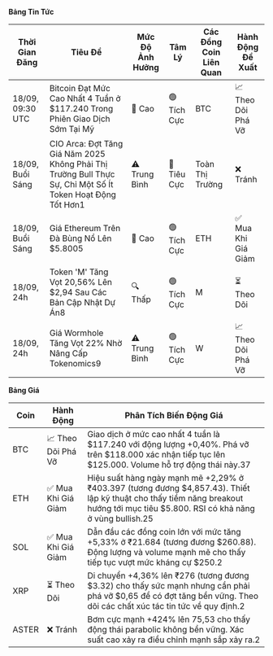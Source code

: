 **Bảng Tin Tức**

| Thời Gian Đăng | Tiêu Đề | Mức Độ Ảnh Hưởng | Tâm Lý | Các Đồng Coin Liên Quan | Hành Động Đề Xuất |
|------------------|----------|---------|-----------|------------------|------------------|
| 18/09, 09:30 UTC | Bitcoin Đạt Mức Cao Nhất 4 Tuần ở $117.240 Trong Phiên Giao Dịch Sớm Tại Mỹ | 🚨 Cao | 🟢 Tích Cực | BTC | 📈 Theo Dõi Phá Vỡ |
| 18/09, Buổi Sáng | CIO Arca: Đợt Tăng Giá Năm 2025 Không Phải Thị Trường Bull Thực Sự, Chỉ Một Số Ít Token Hoạt Động Tốt Hơn1 | ⚠️ Trung Bình | 🔴 Tiêu Cực | Toàn Thị Trường | ❌ Tránh |
| 18/09, Buổi Sáng | Giá Ethereum Trên Đà Bùng Nổ Lên $5.8005 | 🚨 Cao | 🟢 Tích Cực | ETH | ✅ Mua Khi Giá Giảm |
| 18/09, 24h | Token 'M' Tăng Vọt 20,56% Lên $2,94 Sau Các Bản Cập Nhật Dự Án8 | 🔍 Thấp | 🟢 Tích Cực | M | ⏳ Theo Dõi |
| 18/09, 24h | Giá Wormhole Tăng Vọt 22% Nhờ Nâng Cấp Tokenomics9 | ⚠️ Trung Bình | 🟢 Tích Cực | W | 📈 Theo Dõi Phá Vỡ |

**Bảng Giá**

| Coin | Hành Động | Phân Tích Biến Động Giá |
|------|--------|---------------------|
| BTC | 📈 Theo Dõi Phá Vỡ | Giao dịch ở mức cao nhất 4 tuần là $117.240 với động lượng +0,40%. Phá vỡ trên $118.000 xác nhận tiếp tục lên $125.000. Volume hỗ trợ động thái này.37 |
| ETH | ✅ Mua Khi Giá Giảm | Hiệu suất hàng ngày mạnh mẽ +2,29% ở ₹403.397 (tương đương $4,857.43). Thiết lập kỹ thuật cho thấy tiềm năng breakout hướng tới mục tiêu $5.800. RSI có khả năng ở vùng bullish.25 |
| SOL | ✅ Mua Khi Giá Giảm | Dẫn đầu các đồng coin lớn với mức tăng +5,33% ở ₹21.684 (tương đương $260.88). Động lượng và volume mạnh mẽ cho thấy tiếp tục vượt mức kháng cự $250.2 |
| XRP | ⏳ Theo Dõi | Di chuyển +4,36% lên ₹276 (tương đương $3.32) cho thấy sức mạnh nhưng cần phải phá vỡ $0,65 để có đợt tăng bền vững. Theo dõi các chất xúc tác tin tức về quy định.2 |
| ASTER | ❌ Tránh | Bơm cực mạnh +424% lên 75,53 cho thấy động thái parabolic không bền vững. Xác suất cao xảy ra điều chỉnh mạnh sắp xảy ra.2 |